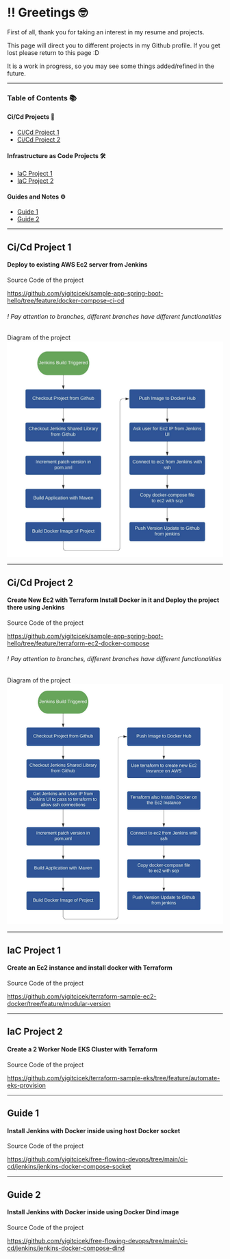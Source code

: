 # !! Greetings 🤓

First of all, thank you for taking an interest in my resume and projects.

This page will direct you to different projects in my Github profile. If you get lost please return to this page :D

It is a work in progress, so you may see some things added/refined in the future.

---

### Table of Contents 📚

#### Ci/Cd Projects 🚀
- [Ci/Cd Project 1](#cicd-project-1)
- [Ci/Cd Project 2](#cicd-project-2)

#### Infrastructure as Code Projects 🛠️
- [IaC Project 1](#iac-project-1)
- [IaC Project 2](#iac-project-2)

#### Guides and Notes ⚙️
- [Guide 1](#guide-1)
- [Guide 2](#guide-2)

---

## Ci/Cd Project 1 <a name="cicd-project-1"></a>
#### Deploy to existing AWS Ec2 server from Jenkins

Source Code of the project

https://github.com/yigitcicek/sample-app-spring-boot-hello/tree/feature/docker-compose-ci-cd

###### ! Pay attention to branches, different branches have different functionalities

Diagram of the project
![diagram1](ec2-docker-diagram.png)

---

## Ci/Cd Project 2 <a name="cicd-project-2"></a>
#### Create New Ec2 with Terraform Install Docker in it and Deploy the project there using Jenkins

Source Code of the project

https://github.com/yigitcicek/sample-app-spring-boot-hello/tree/feature/terraform-ec2-docker-compose

###### ! Pay attention to branches, different branches have different functionalities

Diagram of the project
![diagram2](terraform-ec2-docker.png)

---

## IaC Project 1 <a name="iac-project-1"></a>
#### Create an Ec2 instance and install docker with Terraform

Source Code of the project

https://github.com/yigitcicek/terraform-sample-ec2-docker/tree/feature/modular-version

---

## IaC Project 2 <a name="iac-project-2"></a>
#### Create a 2 Worker Node EKS Cluster with Terraform

Source Code of the project

https://github.com/yigitcicek/terraform-sample-eks/tree/feature/automate-eks-provision

---

## Guide 1 <a name="guide-1"></a>
#### Install Jenkins with Docker inside using host Docker socket

Source Code of the project

https://github.com/yigitcicek/free-flowing-devops/tree/main/ci-cd/jenkins/jenkins-docker-compose-socket

---

## Guide 2 <a name="guide-2"></a>
#### Install Jenkins with Docker inside using Docker Dind image

Source Code of the project

https://github.com/yigitcicek/free-flowing-devops/tree/main/ci-cd/jenkins/jenkins-docker-compose-dind
